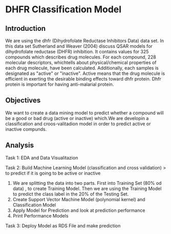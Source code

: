 # DHFR Classification Model
## Introduction
We are using the dhfr (Dihydrofolate Reductase Inhibitors Data) data set. In this data set Sutherland and Weaver (2004) discuss QSAR models for dihydrofolate reductase (DHFR) inhibition. It contains values for 325 compounds which describes drug molecules. For each compound, 228 molecular descriptors, whichtells about physical/chemical properties of each drug molecule, have been calculated. Additionally, each samples is designated as "active" or "inactive". Active means that the drug molecule is efficient in exerting the desirable binding effects toward dhfr protein. Dhfr protein is important for having anti-malarial protein.

## Objectives
We want to create a data mining model to predict whether a compound will be a good or bad drug (active or inactive)
which.We are developin a classification and croos-valitadion model in order to predict active or inactive compunds.

## Analysis
Task 1: EDA and Data Visualitazion

Task 2: Build Machine Learning Model (classification and cross validation) > to predict if it is going to be active or inactive 
1. We are splitting the data into two parts. First into Training Set (80% od data) , to create Training Model. Then we are using the Training Model to predict the class label in the 20% of the Testing Set. 
2. Create Support Vector Machine Model (polynomial kernel) and Classification Model
3. Apply Model for Prediction and look at prediction performance
4. Print Performance Models
   
Task 3: Deploy Model as RDS File and make prediction

